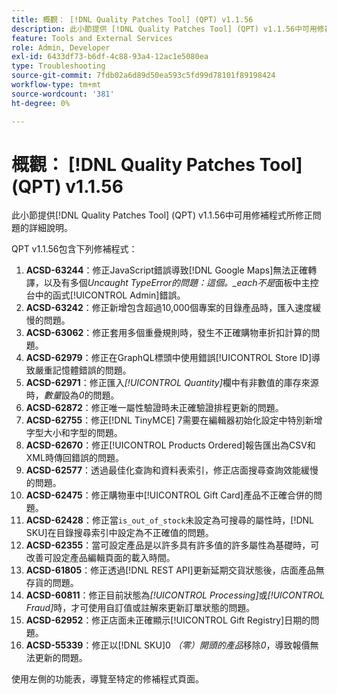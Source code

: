 ```yaml
---
title: 概觀： [!DNL Quality Patches Tool] (QPT) v1.1.56
description: 此小節提供 [!DNL Quality Patches Tool] (QPT) v1.1.56中可用修補程式所修正問題的詳細說明。
feature: Tools and External Services
role: Admin, Developer
exl-id: 6433df73-b6df-4c88-93a4-12ac1e5080ea
type: Troubleshooting
source-git-commit: 7fdb02a6d89d50ea593c5fd99d78101f89198424
workflow-type: tm+mt
source-wordcount: '381'
ht-degree: 0%

---
```


# 概觀： [!DNL Quality Patches Tool] (QPT) v1.1.56

此小節提供[!DNL Quality Patches Tool] (QPT) v1.1.56中可用修補程式所修正問題的詳細說明。

QPT v1.1.56包含下列修補程式：

1. **ACSD-63244**：修正JavaScript錯誤導致[!DNL Google Maps]無法正確轉譯，以及有多個&#x200B;*Uncaught TypeError的問題：這個。_each不是*&#x200B;面板中主控台中的函式[!UICONTROL Admin]錯誤。
1. **ACSD-63242**：修正新增包含超過10,000個專案的目錄產品時，匯入速度緩慢的問題。
1. **ACSD-63062**：修正套用多個重疊規則時，發生不正確購物車折扣計算的問題。
1. **ACSD-62979**：修正在GraphQL標頭中使用錯誤[!UICONTROL Store ID]導致嚴重記憶體錯誤的問題。
1. **ACSD-62971**：修正匯入&#x200B;*[!UICONTROL Quantity]*&#x200B;欄中有非數值的庫存來源時，*數量*&#x200B;設為&#x200B;*0*&#x200B;的問題。
1. **ACSD-62872**：修正唯一屬性驗證時未正確驗證排程更新的問題。
1. **ACSD-62755**：修正[!DNL TinyMCE] 7需要在編輯器初始化設定中特別新增字型大小和字型的問題。
1. **ACSD-62670**：修正[!UICONTROL Products Ordered]報告匯出為CSV和XML時傳回錯誤的問題。
1. **ACSD-62577**：透過最佳化查詢和資料表索引，修正店面搜尋查詢效能緩慢的問題。
1. **ACSD-62475**：修正購物車中[!UICONTROL Gift Card]產品不正確合併的問題。
1. **ACSD-62428**：修正當`is_out_of_stock`未設定為可搜尋的屬性時，[!DNL SKU]在目錄搜尋索引中設定為不正確值的問題。
1. **ACSD-62355**：當可設定產品是以許多具有許多值的許多屬性為基礎時，可改善可設定產品編輯頁面的載入時間。
1. **ACSD-61805**：修正透過[!DNL REST API]更新延期交貨狀態後，店面產品無存貨的問題。
1. **ACSD-60811**：修正目前狀態為&#x200B;*[!UICONTROL Processing]*&#x200B;或&#x200B;*[!UICONTROL Fraud]*&#x200B;時，才可使用自訂值或註解來更新訂單狀態的問題。
1. **ACSD-62952**：修正店面未正確顯示[!UICONTROL Gift Registry]日期的問題。
1. **ACSD-55339**：修正以[!DNL SKU]0 *（零）開頭的產品*&#x200B;移除&#x200B;*0*，導致報價無法更新的問題。

使用左側的功能表，導覽至特定的修補程式頁面。
